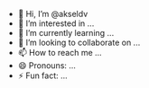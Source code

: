 - 👋 Hi, I’m @akseldv
- 👀 I’m interested in ...
- 🌱 I’m currently learning ...
- 💞️ I’m looking to collaborate on ...
- 📫 How to reach me ...
- 😄 Pronouns: ...
- ⚡ Fun fact: ...

<!---
akseldv/akseldv is a ✨ special ✨ repository because its `README.md` (this file) appears on your GitHub profile.
You can click the Preview link to take a look at your changes.
--->
